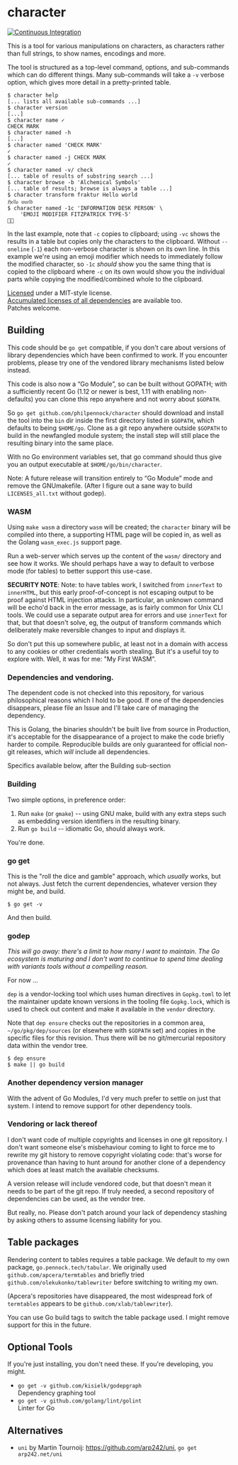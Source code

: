 character
=========

[![Continuous Integration](https://secure.travis-ci.org/philpennock/character.svg?branch=master)](http://travis-ci.org/philpennock/character)

This is a tool for various manipulations on characters, as characters rather
than full strings, to show names, encodings and more.

The tool is structured as a top-level command, options, and sub-commands which
can do different things.  Many sub-commands will take a `-v` verbose option,
which gives more detail in a pretty-printed table.

```console
$ character help
[... lists all available sub-commands ...]
$ character version
[...]
$ character name ✓
CHECK MARK
$ character named -h
[...]
$ character named 'CHECK MARK'
✓
$ character named -j CHECK MARK
✓
$ character named -v/ check
[... table of results of substring search ...]
$ character browse -b 'Alchemical Symbols'
[... table of results; browse is always a table ...]
$ character transform fraktur Hello world
ℌ𝔢𝔩𝔩𝔬 𝔴𝔬𝔯𝔩𝔡
$ character named -1c 'INFORMATION DESK PERSON' \
    'EMOJI MODIFIER FITZPATRICK TYPE-5'
💁🏾
```

In the last example, note that `-c` copies to clipboard; using `-vc` shows the
results in a table but copies only the characters to the clipboard.  Without
`--oneline` (`-1`) each non-verbose character is shown on its own line.  In
this example we're using an emoji modifier which needs to immediately follow
the modified character, so `-1c` _should_ show you the same thing that is
copied to the clipboard where `-c` on its own would show you the individual
parts while copying the modified/combined whole to the clipboard.

[Licensed](./LICENSE.txt) under a MIT-style license.  
[Accumulated licenses of all dependencies](./LICENSES_all.txt) are available
too.  
Patches welcome.


Building
--------

This code should be `go get` compatible, if you don't care about versions of
library dependencies which have been confirmed to work.  If you encounter
problems, please try one of the vendored library mechanisms listed below
instead.

This code is also now a “Go Module”, so can be built without GOPATH; with a
sufficiently recent Go (1.12 or newer is best, 1.11 with enabling
non-defaults) you can clone this repo anywhere and not worry about `$GOPATH`.

So `go get github.com/philpennock/character` should download and install the
tool into the `bin` dir inside the first directory listed in `$GOPATH`, which
defaults to being `$HOME/go`.  Clone as a git repo anywhere outside `$GOPATH`
to build in the newfangled module system; the install step will still place
the resulting binary into the same place.

With no Go environment variables set, that go command should thus give you an
output executable at `$HOME/go/bin/character`.

Note: A future release will transition entirely to “Go Module” mode and remove
the GNUmakefile.  (After I figure out a sane way to build `LICENSES_all.txt`
without godep).


### WASM

Using `make wasm` a directory `wasm` will be created; the `character` binary
will be compiled into there, a supporting HTML page will be copied in, as well
as the Golang `wasm_exec.js` support page.

Run a web-server which serves up the content of the `wasm/` directory and see
how it works.  We should perhaps have a way to default to verbose mode (for
tables) to better support this use-case.

**SECURITY NOTE**: Note: to have tables work, I switched from `innerText` to
`innerHTML`, but this early proof-of-concept is not escaping output to be
proof against HTML injection attacks.  In particular, an unknown command will
be echo'd back in the error message, as is fairly common for Unix CLI tools.
We could use a separate output area for errors and use `innerText` for that,
but that doesn't solve, eg, the output of transform commands which
deliberately make reversible changes to input and displays it.

So don't put this up somewhere public, at least not in a domain with access to
any cookies or other credentials worth stealing.  But it's a useful toy to
explore with.  Well, it was for me: "My First WASM".


### Dependencies and vendoring.

The dependent code is not checked into this repository, for various
philosophical reasons which I hold to be good.  If one of the dependencies
disappears, please file an Issue and I'll take care of managing the
dependency.

This is Golang, the binaries shouldn't be built live from source in
Production, it's acceptable for the disappearance of a project to make the
code briefly harder to compile.  Reproducible builds are only guaranteed for
official non-git releases, which _will_ include all dependencies.

Specifics available below, after the Building sub-section


### Building

Two simple options, in preference order:

1. Run `make` (or `gmake`) -- using GNU make, build with any extra steps such
   as embedding version identifiers in the resulting binary.
2. Run `go build` -- idiomatic Go, should always work.

You're done.


### go get

This is the "roll the dice and gamble" approach, which _usually_ works, but
not always.  Just fetch the current dependencies, whatever version they might
be, and build.

```console
$ go get -v
```

And then build.


### godep

_This will go away: there's a limit to how many I want to maintain.  The Go
ecosystem is maturing and I don't want to continue to spend time dealing with
variants tools without a compelling reason._

For now ...

`dep` is a vendor-locking tool which uses human directives in `Gopkg.toml` to
let the maintainer update known versions in the tooling file `Gopkg.lock`,
which is used to check out content and make it available in the `vendor`
directory.

Note that `dep ensure` checks out the repositories in a common area,
`~/go/pkg/dep/sources` (or elsewhere with `$GOPATH` set) and copies in the
specific files for this revision.  Thus there will be no git/mercurial
repository data within the vendor tree.

```console
$ dep ensure
$ make || go build
```


### Another dependency version manager

With the advent of Go Modules, I'd very much prefer to settle on just that
system.  I intend to remove support for other dependency tools.

### Vendoring or lack thereof

I don't want code of multiple copyrights and licenses in one git repository.
I don't want someone else's misbehaviour coming to light to force me to
rewrite my git history to remove copyright violating code: that's worse for
provenance than having to hunt around for another clone of a dependency which
does at least match the available checksums.

A version release will include vendored code, but that doesn't mean it needs
to be part of the git repo.  If truly needed, a second repository of
dependencies can be used, as the vendor tree.

But really, no.  Please don't patch around your lack of dependency stashing by
asking others to assume licensing liability for you.


Table packages
--------------

Rendering content to tables requires a table package.  We default to my own
package, `go.pennock.tech/tabular`.  We originally used
`github.com/apcera/termtables` and briefly tried
`github.com/olekukonko/tablewriter` before switching to writing my own.

(Apcera's repositories have disappeared, the most widespread fork of
`termtables` appears to be `github.com/xlab/tablewriter`).

You can use Go build tags to switch the table package used.  I might remove
support for this in the future.


Optional Tools
--------------

If you're just installing, you don't need these.  If you're developing, you
might.

* `go get -v github.com/kisielk/godepgraph`  
   Dependency graphing tool
* `go get -v github.com/golang/lint/golint`  
  Linter for Go


Alternatives
------------

* `uni` by Martin Tournoij: <https://github.com/arp242/uni>,
  `go get arp242.net/uni`
